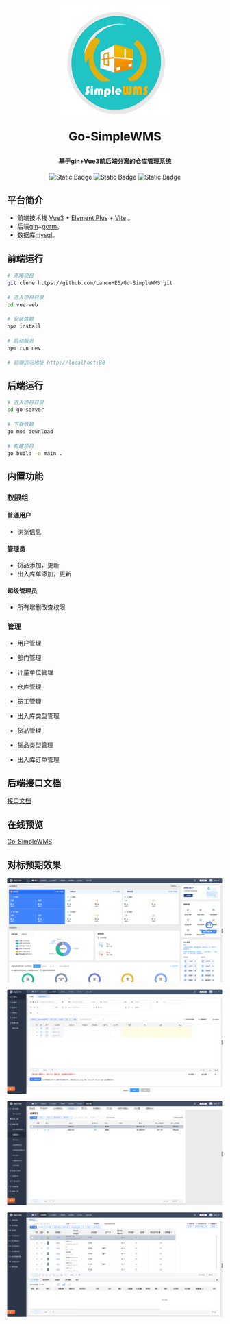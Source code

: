 <p align="center">
	<img alt="logo" src="./imgs/WMS-Logo.png">
</p>
<h1 align="center" style="margin: 30px 0 30px; font-weight: bold;">Go-SimpleWMS</h1>
<h4 align="center">基于gin+Vue3前后端分离的仓库管理系统</h4>

<div align="center">

![Static Badge](https://img.shields.io/badge/Licence-MIT-blue)
![Static Badge](https://img.shields.io/badge/前端-vue-orange)
![Static Badge](https://img.shields.io/badge/后端-gin-green)

</div>






## 平台简介

* 前端技术栈 [Vue3](https://v3.cn.vuejs.org) + [Element Plus](https://element-plus.org/zh-CN) + [Vite](https://cn.vitejs.dev) 。
* 后端[gin](https://gin-gonic.com/zh-cn/)+[gorm](https://gorm.io/zh_CN/docs/index.html)。
* 数据库[mysql]([MySQL](https://www.mysql.com/cn/))。

## 前端运行

```bash
# 克隆项目
git clone https://github.com/LanceHE6/Go-SimpleWMS.git

# 进入项目目录
cd vue-web

# 安装依赖
npm install

# 启动服务
npm run dev

# 前端访问地址 http://localhost:80
```

## 后端运行

```bash
# 进入项目目录
cd go-server

# 下载依赖
go mod download

# 构建项目
go build -o main .
```



## 内置功能

### 权限组

#### 普通用户

* 浏览信息

#### 管理员

* 货品添加，更新
* 出入库单添加，更新

#### 超级管理员

* 所有增删改查权限

### 管理

* 用户管理

* 部门管理

* 计量单位管理

* 仓库管理

* 员工管理

* 出入库类型管理

* 货品管理

* 货品类型管理

* 出入库订单管理



## 后端接口文档

[接口文档](./go-server/README.md)


## 在线预览

[Go-SimpleWMS](https://lancehe6.github.io/Go-SimpleWMS/)



## 对标预期效果

![](./imgs/homepage.png)

![ruku](./imgs/ruku.png)

![setting](./imgs/setting.png)

![](./imgs/goods.png)



